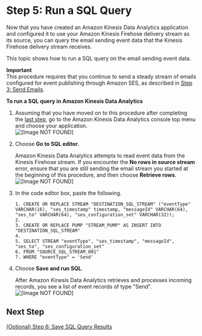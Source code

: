 # Step 5: Run a SQL Query<a name="event-publishing-kinesis-analytics-sql"></a>

Now that you have created an Amazon Kinesis Data Analytics application and configured it to use your Amazon Kinesis Firehose delivery stream as its source, you can query the email sending event data that the Kinesis Firehose delivery stream receives\.

This topic shows how to run a SQL query on the email sending event data\.

**Important**  
This procedure requires that you continue to send a steady stream of emails configured for event publishing through Amazon SES, as described in [Step 3: Send Emails](event-publishing-kinesis-analytics-send-email.md)\.

**To run a SQL query in Amazon Kinesis Data Analytics**

1. Assuming that you have moved on to this procedure after completing the [last step](event-publishing-kinesis-analytics-application.md), go to the Amazon Kinesis Data Analytics console top menu and choose your application\.  
![\[Image NOT FOUND\]](http://docs.aws.amazon.com/ses/latest/DeveloperGuide/images/event_publishing_tutorial_kinesis_analytics_select_app.png)

1. Choose **Go to SQL editor**\. 

   Amazon Kinesis Data Analytics attempts to read event data from the Kinesis Firehose stream\. If you encounter the **No rows in source stream** error, ensure that you are still sending the email stream you started at the beginning of this procedure, and then choose **Retrieve rows**\.  
![\[Image NOT FOUND\]](http://docs.aws.amazon.com/ses/latest/DeveloperGuide/images/event_publishing_tutorial_kinesis_analytics_go_to_editor.png)

1. In the code editor box, paste the following\.

   ```
   1. CREATE OR REPLACE STREAM "DESTINATION_SQL_STREAM" ("eventType" VARCHAR(16), "ses_timestamp" timestamp, "messageId" VARCHAR(64), "ses_to" VARCHAR(64), "ses_configuration_set" VARCHAR(32));
   2. 
   3. CREATE OR REPLACE PUMP "STREAM_PUMP" AS INSERT INTO "DESTINATION_SQL_STREAM"
   4. 
   5. SELECT STREAM "eventType", "ses_timestamp", "messageId", "ses_to", "ses_configuration_set"
   6. FROM "SOURCE_SQL_STREAM_001"
   7. WHERE "eventType" = 'Send'
   ```

1. Choose **Save and run SQL**\.

   After Amazon Kinesis Data Analytics retrieves and processes incoming records, you see a list of event records of type "Send"\.  
![\[Image NOT FOUND\]](http://docs.aws.amazon.com/ses/latest/DeveloperGuide/images/event_publishing_tutorial_kinesis_analytics_sql.png)

## Next Step<a name="event-publishing-kinesis-analytics-sql-next-step"></a>

[\(Optional\) Step 6: Save SQL Query Results](event-publishing-kinesis-analytics-destination.md)